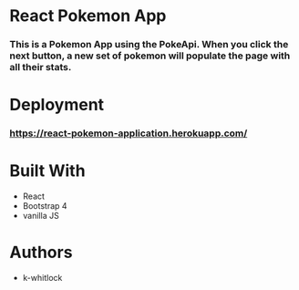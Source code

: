 # React Pokemon App
### This is a Pokemon App using the PokeApi. When you click the next button, a new set of pokemon will populate the page with all their stats.
# Deployment
### https://react-pokemon-application.herokuapp.com/
# Built With 
- React
- Bootstrap 4
- vanilla JS
# Authors
- k-whitlock 